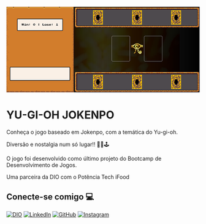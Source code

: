 ![Print da Tela do Jokenpo Yu-gi-oh](/src/assets/icons/yu-gi-oh-game.png)

# YU-GI-OH JOKENPO

Conheça o jogo baseado em Jokenpo, com a temática do Yu-gi-oh.

Diversão e nostalgia num só lugar!! 🤯👾🕹️

O jogo foi desenvolvido como último projeto do Bootcamp de Desenvolvimento de Jogos.

Uma parceira da DIO com o Potência Tech iFood

## **Conecte-se comigo** :computer:

[![DIO](https://img.shields.io/badge/-Meu%20Perfil%20na%20DIO-000?style=for-the-badge)](https://www.dio.me/users/empreendedormoacirneto)
[![LinkedIn](https://img.shields.io/badge/LinkedIn-000?style=for-the-badge&logo=linkedin&logoColor=FFFFFF)](https://www.linkedin.com/in/moacirrochadev/)
[![GitHub](https://img.shields.io/badge/GitHub-000000?style=for-the-badge&logo=github&logoColor=)](https://github.com/moacirrochadev)
[![Instagram](https://img.shields.io/badge/Instagram-000?style=for-the-badge&logo=instagram&logoColor=fff)](https://www.instagram.com/moacirroneto/)
